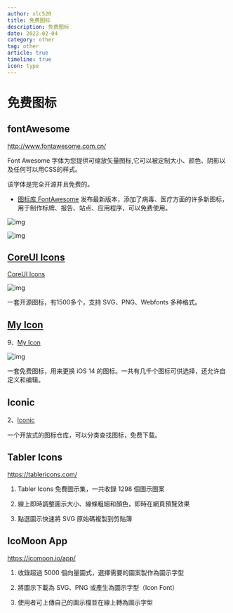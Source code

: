 ```yaml
---
author: xlc520
title: 免费图标
description: 免费图标
date: 2022-02-04
category: other
tag: other
article: true
timeline: true
icon: type
---
```


# 免费图标

## fontAwesome

http://www.fontawesome.com.cn/

Font Awesome 字体为您提供可缩放矢量图标,它可以被定制大小、颜色、阴影以及任何可以用CSS的样式。

该字体是完全开源并且免费的。

- [图标库 FontAwesome](https://blog.fontawesome.com/covid-19-awareness-icons/)
  发布最新版本，添加了病毒、医疗方面的许多新图标，用于制作标牌、报告、站点、应用程序，可以免费使用。

![img](https://bitbucket.org/xlc520/blogasset/raw/main/images2/1585276592729-e36f6bb4-1376-4b68-b65e-1347de4b127d.jpeg)

![img](https://bitbucket.org/xlc520/blogasset/raw/main/images2/1585276592139-ba7a6370-b8c2-4d69-8229-3ec090878e71.jpeg)

## [CoreUI Icons](https://github.com/coreui/coreui-icons/blob/1.0.0/README.md)

[CoreUI Icons](https://github.com/coreui/coreui-icons/blob/1.0.0/README.md)

![img](https://bitbucket.org/xlc520/blogasset/raw/main/images2/1581088594043-77ccae36-b552-4074-82b7-42498552f738.jpeg)

一套开源图标，有1500多个，支持 SVG、PNG、Webfonts 多种格式。

## [My Icon](https://myicon.io/)

9、[My Icon](https://myicon.io/)

![img](https://bitbucket.org/xlc520/blogasset/raw/main/images2/1610067954359-a3d6d6be-4e08-412b-84f0-ba84c794ed09.jpeg)

一套免费图标，用来更换 iOS 14 的图标。一共有几千个图标可供选择，还允许自定义和编辑。

## Iconic

2、[Iconic](https://iconic.app/)

一个开放式的图标仓库，可以分类查找图标，免费下载。

## Tabler Icons

https://tablericons.com/

1. Tabler Icons 免費圖示集，一共收錄 1298 個圖示圖案
2. 線上即時調整圖示大小、線條粗細和顏色，即時在網頁預覽效果

1. 點選圖示快速將 SVG 原始碼複製到剪貼簿

## IcoMoon App

https://icomoon.io/app/

1. 收錄超過 5000 個向量圖式，選擇需要的圖案製作為圖示字型
2. 將圖示下載為 SVG、PNG 或產生為圖示字型（Icon Font）

1. 使用者可上傳自己的圖示檔並在線上轉為圖示字型